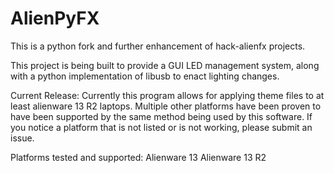 # AlienPyFX

This is a python fork and further enhancement of hack-alienfx projects.

This project is being built to provide a GUI LED management system, along with a python implementation of libusb to enact lighting changes.

Current Release:
 Currently this program allows for applying theme files to at least alienware 13 R2 laptops.  Multiple other platforms have been proven to have been supported by the same method being used by this software.  If you notice a platform that is not listed or is not working, please submit an issue.
 
 Platforms tested and supported:
  Alienware 13
  Alienware 13 R2
